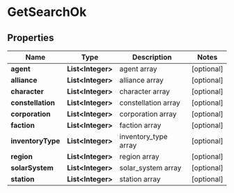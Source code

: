 
# GetSearchOk

## Properties
Name | Type | Description | Notes
------------ | ------------- | ------------- | -------------
**agent** | **List&lt;Integer&gt;** | agent array |  [optional]
**alliance** | **List&lt;Integer&gt;** | alliance array |  [optional]
**character** | **List&lt;Integer&gt;** | character array |  [optional]
**constellation** | **List&lt;Integer&gt;** | constellation array |  [optional]
**corporation** | **List&lt;Integer&gt;** | corporation array |  [optional]
**faction** | **List&lt;Integer&gt;** | faction array |  [optional]
**inventoryType** | **List&lt;Integer&gt;** | inventory_type array |  [optional]
**region** | **List&lt;Integer&gt;** | region array |  [optional]
**solarSystem** | **List&lt;Integer&gt;** | solar_system array |  [optional]
**station** | **List&lt;Integer&gt;** | station array |  [optional]




